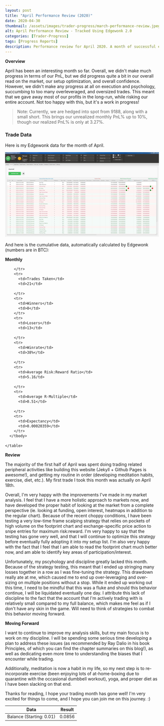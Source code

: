 ```yaml
---
layout: post
title: "April Performance Review (2020)"
date: 2020-04-30
thumbnail: /assets/images/trader-progress/march-performance-review.jpeg
alt: April Performance Review - Tracked Using Edgewonk 2.0
categories: [Trader-Progress]
tags: [Progress Reports]
description: Performance review for April 2020. A month of successful experimentation, clear improvement, but poor execution.
---
```


**Overview**

April has been an interesting month so far. Overall, we didn't make much progress in terms of our PnL, but we did progress quite a bit in our overall read on the market, our setup optimization, and overall confidence. However, we didn't make any progress at all on execution and psychology, succumbing to too many overleveraged, and oversized trades. This meant that we gave away most of our profits in the long-run, while risking our entire account. Not too happy with this, but it's a work in progress!

<blockquote>Note: Currently, we are hedged into spot from 9188, along with a small short. This brings our unrealized monthly PnL% up to 10%, though our realized PnL% is only at 3.27%.</blockquote>

<h3>Trade Data</h3>

Here is my Edgewonk data for the month of April.

<img src="/assets/images/trader-progress/april-edgewonk-journal.png" alt="Edgewonk April Journal" style="max-width:100%;" />

And here is the cumulative data, automatically calculated by Edgewonk (numbers are in BTC):

**Monthly**

  <table>
    <thead>
      <tr>
        <th>Data</th>
        <th>Result</th>
      </tr>
    </thead>
      <tbody>
        <tr>
          <td>Balance (Starting: 0.01)</td>
          <td>0.0856</td>

        </tr>
        <tr>
          <td>Trades Taken</td>
          <td>21</td>

        </tr>
        <tr>
          <td>Winners</td>
          <td>8</td>
        </tr>
        <tr>
          <td>Losers</td>
          <td>13</td>

        </tr>
        <tr>
          <td>Winrate</td>
          <td>38%</td>

        </tr>
        <tr>
          <td>Average Risk:Reward Ratio</td>
          <td>5.16/td>

        </tr>
        <tr>
          <td>Average R-Multiple</td>
          <td>0.51</td>

        </tr>
        <tr>
          <td>Expectancy</td>
          <td>0.00020359</td>
        </tr>
      </tbody>

    </table>

**Review**

The majority of the first half of April was spent doing trading related peripheral activities like building this website (Jekyll + Github Pages is awesome!), and getting my routine in order (developing meditation habits, exercise, diet, etc.). My first trade I took this month was actually on April 18th.

Overall, I'm very happy with the improvements I've made in my market analysis. I feel that I have a more holistic approach to markets now, and have developed the proper habit of looking at the market from a complete perspective (ie. looking at funding, open interest, heatmaps in addition to the regular chart). Because of the recent choppy conditions, I have been testing a very low-time frame scalping strategy that relies on pockets of high volume on the footprint chart and exchange-specific price action to snipe entries for maximum risk:reward. I'm very happy to say that the testing has gone very well, and that I will continue to optimize this strategy before eventually fully adopting it into my setup list. I'm also very happy with the fact that I feel that I am able to read the footprint chart much better now, and am able to identify key areas of participation/interest.

Unfortunately, my pscyhology and discipline greatly lacked this month. Because of the strategy testing, this meant that I ended up stringing many losses together in a row as I was fine-tuning the strategy. This drawdown really ate at me, which caused me to end up over-leveraging and over-sizing on multiple positions without a stop. While it ended up working out this time, I need to be mindful that this was a fluke and should this behavior continue, I will be liquidated eventually one day. I attribute this lack of discipline to the fact that the account that I'm actively trading with is relatively small compared to my full balance, which makes me feel as if I don't have any skin in the game. Will need to think of strategies to combat this behavior moving forward.


**Moving Forward**

I want to continue to improve my analysis skills, but my main focus is to work on my discipline. I will be spending some serious time developing a plan to address these issues (as recommended by Ray Dalio in his book Principles, of which you can find the chapter summaries on this blog!), as well as dedicating even more time to understanding the biases that I encounter while trading.

Additionally, meditation is now a habit in my life, so my next step is to re-incorporate exercise (been enjoying lots of at-home-boxing due to quarantine with the occasional dumbbell workout), yoga, and proper diet as I have been slacking on that end.

Thanks for reading, I hope your trading month has gone well! I'm very excited for things to come, and I hope you can join me on this journey. :)
